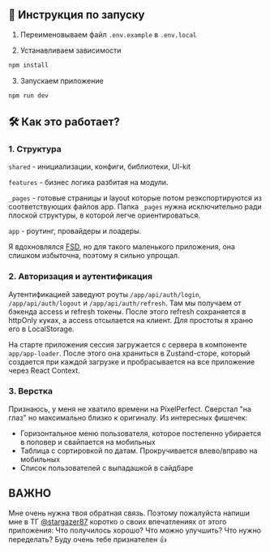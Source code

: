 ## 🚀 Инструкция по запуску

1. Переименовываем файл `.env.example` в `.env.local`

2. Устанавливаем зависимости 
```bash 
npm install
```
3. Запускаем приложение
```bash 
npm run dev
```

## 🛠 Как это работает?

### 1. Структура

`shared` - инициализации, конфиги, библиотеки, UI-kit

`features` - бизнес логика разбитая на модули.

`_pages` - готовые страницы и layout которые потом реэкспортируются из соответствующих файлов app. Папка `_pages` нужна исключительно ради плоской структуры, в которой легче ориентироваться. 

`app` - роутинг, провайдеры и лоадеры. 

Я вдохновлялся [FSD](https://feature-sliced.design/ru/docs), но для такого маленького приложения, она слишком избыточна, поэтому я сильно упрощал.

### 2. Авторизация и аутентификация

Аутентификацией заведуют роуты `/app/api/auth/login`, `/app/api/auth/logout` и `/app/api/auth/refresh`. Там мы получаем от бэкенда access и refresh токены. После этого refresh сохраняется в httpOnly куках, а access отсылается на клиент. Для простоты я храню его в LocalStorage. 

На старте приложения сессия загружается с сервера в компоненте `app/app-loader`. После этого она храниться в Zustand-сторе, который создается при каждой загрузке и пробрасывается на все приложение через React Context. 

### 3. Верстка

Признаюсь, у меня не хватило времени на PixelPerfect. Сверстал "на глаз" но максимально близко к оригиналу. Из интересных фишечек: 
- Горизонтальное меню пользователя, которое постепенно убирается в поповер и свайпается на мобильных
- Таблица с сортировкой по датам. Прокручивается влево/вправо на мобильных
- Список пользователей с выпадашкой в сайдбаре

## **ВАЖНО**
Мне очень нужна твоя обратная связь. Поэтому пожалуйста напиши мне в ТГ [@stargazer87](https://t.me/stargazer87) коротко о своих впечатлениях от этого приложения: Что получилось хорошо? Что можно улучшить? Что нужно переделать? Буду очень тебе признателен 👍
